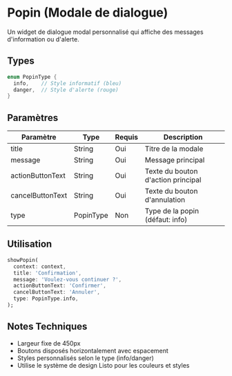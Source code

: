 # Popin (Modale de dialogue)

Un widget de dialogue modal personnalisé qui affiche des messages d'information ou d'alerte.

## Types

```dart
enum PopinType {
  info,    // Style informatif (bleu)
  danger,  // Style d'alerte (rouge)
}
```

## Paramètres

| Paramètre | Type | Requis | Description |
|-----------|------|--------|-------------|
| title | String | Oui | Titre de la modale |
| message | String | Oui | Message principal |
| actionButtonText | String | Oui | Texte du bouton d'action principal |
| cancelButtonText | String | Oui | Texte du bouton d'annulation |
| type | PopinType | Non | Type de la popin (défaut: info) |

## Utilisation

```dart
showPopin(
  context: context,
  title: 'Confirmation',
  message: 'Voulez-vous continuer ?',
  actionButtonText: 'Confirmer',
  cancelButtonText: 'Annuler',
  type: PopinType.info,
);
```

## Notes Techniques

- Largeur fixe de 450px
- Boutons disposés horizontalement avec espacement
- Styles personnalisés selon le type (info/danger)
- Utilise le système de design Listo pour les couleurs et styles
